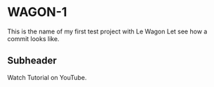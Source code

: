 # WAGON-1
This is the name of my first test project with Le Wagon
Let see how a commit looks like. 

## Subheader

Watch Tutorial on YouTube. 